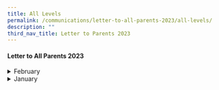 ```yaml
---
title: All Levels
permalink: /communications/letter-to-all-parents-2023/all-levels/
description: ""
third_nav_title: Letter to Parents 2023
---
```

#### Letter to All Parents 2023

<details>
  <summary>February</summary>
<ul>
	<li><a href="/files/Communications/Letters%20to%20All%20Parents%202023/Primary%201/February/P1%20Learning%20Support%20for%20Maths(LSM).pdf" target="_blank">Primary 1 Learning Support for Maths Programme (LSM) </a> <font size="2">(1 February 2023)</font></li>
	<li>
	<li><a href="/files/Communications/Letters%20to%20All%20Parents%202023/Primary%202/February/P2%20Learning%20Support%20For%20Maths(LSM).pdf" target="_blank">P2 Learning Support for Maths Programme (LSM) </a> <font size="2">(1 February 2023)</font></li>
	<li>
		<a href="/files/Communications/Letters%20to%20All%20Parents%202023/Letters%20to%20all%20Parents/February/P6%20Assessment%20Plan%20.pdf" target="_blank">P6 Assessement Plan</a> <font size="2">(7 February 2023)</font></li>
	</ul>
</details>

<details>
  <summary>January</summary>
  <ul>
		<li>
			<a href="/files/Communications/Letters%20to%20All%20Parents%202023/Letters%20to%20all%20Parents/January/2023%20Start%20of%20Year%20Letter%20to%20Parents_Final.pdf" target="_blank">Welcome Letters to Parents/Guardians</a> <font size= "2">(9 January 2023)</font>
		</li>
		<li>
			<a href="/files/Communications/Letters%20to%20All%20Parents%202023/Primary%201/P1%20ict%20use.pdf" target="_blank">Primary 1 Use of ICT for Learning</a> <font size = "2">(10 January 2023)</font>
		</li>
		<li>
		<a href="/files/Communications/Letters%20to%20All%20Parents%202023/Primary%202/P2%20-%20P6%20use%20of%20ict.pdf" target="_blank">Primary 2 to Primary 6 Use of ICT for Learning</a> <font size = "2">(10 January 2023)</font>
		</li>
		<li>
		<a href="/files/Communications/Letters%20to%20All%20Parents%202023/Primary%205/Jan/Wits%20&%20Words%20Practice%20&%20Preliminary.pdf" target="_blank">Wits & Words Practice & Preliminary</a> <font size = "2">(19 January 2023)</font>
		</li>
			<li>
		<a href="/files/Communications/Letters%20to%20All%20Parents%202023/Letters%20to%20all%20Parents/January/Bridging%20Programme%20(Semester%201).pdf" target="_blank">Bridging Programme (Semester 1)</a> <font size = "2">(20 January 2023)</font>
		</li>
				<li>
		<a href="/files/Communications/Letters%20to%20All%20Parents%202023/Primary%204/Jan/Primary%204%20&%205%20SwimSafer%20Programme.pdf" target="_blank">Primary 4 & 5 SwimSafer Programme</a> <font size = "2">(26 January 2023)</font>
		</li>
		<li>
			<a href="/files/Communications/Letters%20to%20All%20Parents%202023/Letters%20to%20all%20Parents/January/CFD%202023.pdf" target="_blank">Curriculum Forum Day 2023</a> <font size = "2">(27 January 2023)</font>
		</li>
	</ul>
</details>
